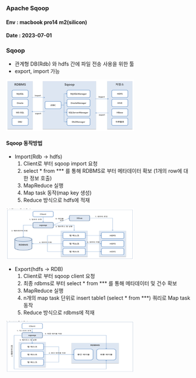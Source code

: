 ### Apache Sqoop
#### Env : macbook pro14 m2(silicon)
#### Date : 2023-07-01  


### Sqoop 
- 관계형 DB(Rdb) 와 hdfs 간에 파일 전송 사용을 위한 툴   
- export, import 가능     
<img src = "img/img_43.png" width = "350" height = "140"/>        

#### Sqoop 동작방법   
- Import(Rdb -> hdfs)
  1. Client로 부터 sqoop import 요청 
  2. select * from *** 를 통해 RDBMS로 부터 메타데이터 확보 (1개의 row에 대한 정보 호출)
  3. MapReduce 실행
  4. Map task 동작(map key 생성)
  5. Reduce 방식으로 hdfs에 적재      
<img src = "img/img_44.png" width = "350" height = "140"/>     


- Export(hdfs -> RDB)
  1. Client로 부터 sqoop client 요청 
  2. 최종 rdbms로 부터 select * from *** 를 통해 메타데이터 및 건수 확보
  3. MapReduce 실행    
  4. n개의 map task 단위로 insert table1 (select * from ***) 쿼리로 Map task 동작 
  5. Reduce 방식으로 rdbms에 적재         
<img src = "img/img_45.png" width = "350" height = "140"/>     
